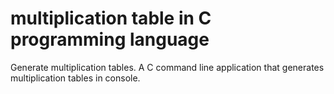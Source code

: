 # multiplication table in C programming language
Generate multiplication tables. A C command line application that generates multiplication tables in console.
